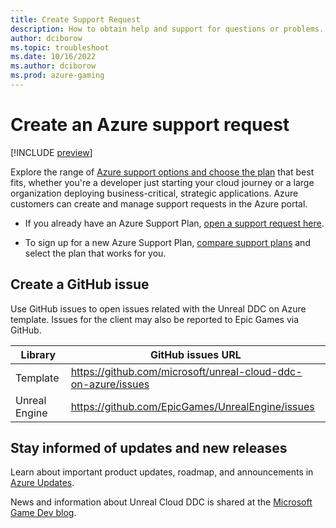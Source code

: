 ```yaml
---
title: Create Support Request
description: How to obtain help and support for questions or problems.
author: dciborow
ms.topic: troubleshoot
ms.date: 10/16/2022
ms.author: dciborow
ms.prod: azure-gaming
---
```


# Create an Azure support request

[!INCLUDE [preview](./includes/preview.md)]

Explore the range of [Azure support options and choose the plan](https://azure.microsoft.com/support/plans) that best fits, whether you're a developer just starting your cloud journey or a large organization deploying business-critical, strategic applications. Azure customers can create and manage support requests in the Azure portal.

- If you already have an Azure Support Plan, [open a support request here](https://portal.azure.com/#blade/Microsoft_Azure_Support/HelpAndSupportBlade/newsupportrequest).

- To sign up for a new Azure Support Plan, [compare support plans](https://azure.microsoft.com/support/plans/) and select the plan that works for you.

## Create a GitHub issue

Use GitHub issues to open issues related with the Unreal DDC on Azure template.
Issues for the client may also be reported to Epic Games via GitHub.

| Library | GitHub issues URL|
| --- | --- |
| Template | https://github.com/microsoft/unreal-cloud-ddc-on-azure/issues |
| Unreal Engine | https://github.com/EpicGames/UnrealEngine/issues |

## Stay informed of updates and new releases

Learn about important product updates, roadmap, and announcements in [Azure Updates](https://azure.microsoft.com/updates/?category=compute).

News and information about Unreal Cloud DDC is shared at the [Microsoft Game Dev blog](https://developer.microsoft.com/games/blog/).
